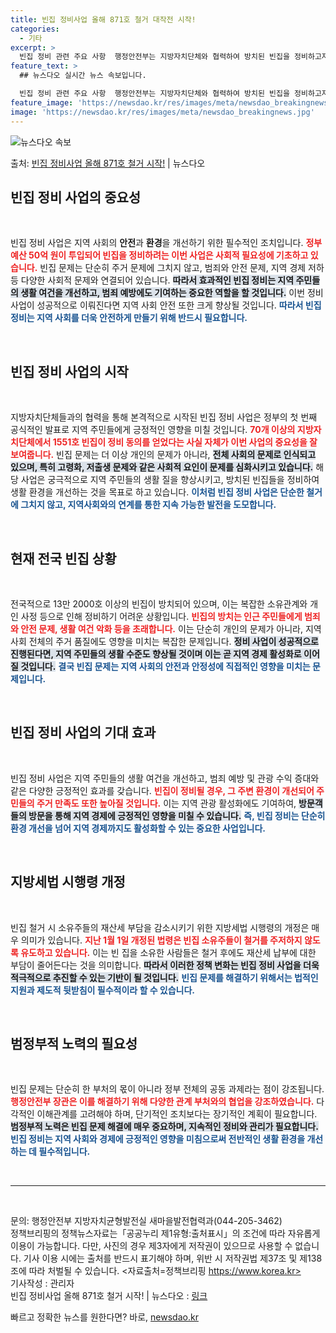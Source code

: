```yaml
---
title: 빈집 정비사업 올해 871호 철거 대작전 시작!
categories:
  - 기타
excerpt: >
  빈집 정비 관련 주요 사항  행정안전부는 지방자치단체와 협력하여 방치된 빈집을 정비하고자 정부 예산 50억 …
feature_text: >
  ## 뉴스다오 실시간 뉴스 속보입니다.

  빈집 정비 관련 주요 사항  행정안전부는 지방자치단체와 협력하여 방치된 빈집을 정비하고자 정부 예산 50억 …
feature_image: 'https://newsdao.kr/res/images/meta/newsdao_breakingnews.jpg'
image: 'https://newsdao.kr/res/images/meta/newsdao_breakingnews.jpg'
---
```


![뉴스다오 속보](https://newsdao.kr/res/images/meta/newsdao_breakingnews.jpg)

<p>출처: <a href="https://newsdao.kr/5048" rel="dofollow">빈집 정비사업 올해 871호 철거 시작!</a> | 뉴스다오</p>

<h2 data-ke-size="size26">빈집 정비 사업의 중요성</h2>

<p data-ke-size="size16">&nbsp;</p>

빈집 정비 사업은 지역 사회의 <b>안전</b>과 <b>환경</b>을 개선하기 위한 필수적인 조치입니다. <b><span style="color: #ee2323;">정부 예산 50억 원이 투입되어 빈집을 정비하려는 이번 사업은 사회적 필요성에 기초하고 있습니다.</span></b> 빈집 문제는 단순히 주거 문제에 그치지 않고, 범죄와 안전 문제, 지역 경제 저하 등 다양한 사회적 문제와 연결되어 있습니다. <b><span style="background-color: #21538527;">따라서 효과적인 빈집 정비는 지역 주민들의 생활 여건을 개선하고, 범죄 예방에도 기여하는 중요한 역할을 할 것입니다.</span></b> 이번 정비 사업이 성공적으로 이뤄진다면 지역 사회 안전 또한 크게 향상될 것입니다. <b><span style="color: #1a5490;">따라서 빈집 정비는 지역 사회를 더욱 안전하게 만들기 위해 반드시 필요합니다.</span></b>

<p data-ke-size="size16">&nbsp;</p>

<h2 data-ke-size="size26">빈집 정비 사업의 시작</h2>

<p data-ke-size="size16">&nbsp;</p>

지방자치단체들과의 협력을 통해 본격적으로 시작된 빈집 정비 사업은 정부의 첫 번째 공식적인 발표로 지역 주민들에게 긍정적인 영향을 미칠 것입니다. <b><span style="color: #ee2323;">70개 이상의 지방자치단체에서 1551호 빈집이 정비 동의를 얻었다는 사실 자체가 이번 사업의 중요성을 잘 보여줍니다.</span></b> 빈집 문제는 더 이상 개인의 문제가 아니라, <b><span style="background-color: #21538527;">전체 사회의 문제로 인식되고 있으며, 특히 고령화, 저출생 문제와 같은 사회적 요인이 문제를 심화시키고 있습니다.</span></b> 해당 사업은 궁극적으로 지역 주민들의 생활 질을 향상시키고, 방치된 빈집들을 정비하여 생활 환경을 개선하는 것을 목표로 하고 있습니다. <b><span style="color: #1a5490;">이처럼 빈집 정비 사업은 단순한 철거에 그치지 않고, 지역사회와의 연계를 통한 지속 가능한 발전을 도모합니다.</span></b>

<p data-ke-size="size16">&nbsp;</p>

<h2 data-ke-size="size26">현재 전국 빈집 상황</h2>

<p data-ke-size="size16">&nbsp;</p>

전국적으로 13만 2000호 이상의 빈집이 방치되어 있으며, 이는 복잡한 소유관계와 개인 사정 등으로 인해 정비하기 어려운 상황입니다. <b><span style="color: #ee2323;">빈집의 방치는 인근 주민들에게 범죄와 안전 문제, 생활 여건 악화 등을 초래합니다.</span></b> 이는 단순히 개인의 문제가 아니라, 지역 사회 전체의 주거 품질에도 영향을 미치는 복잡한 문제입니다. <b><span style="background-color: #21538527;">정비 사업이 성공적으로 진행된다면, 지역 주민들의 생활 수준도 향상될 것이며 이는 곧 지역 경제 활성화로 이어질 것입니다.</span></b> <b><span style="color: #1a5490;">결국 빈집 문제는 지역 사회의 안전과 안정성에 직접적인 영향을 미치는 문제입니다.</span></b>

<p data-ke-size="size16">&nbsp;</p>

<h2 data-ke-size="size26">빈집 정비 사업의 기대 효과</h2>

<p data-ke-size="size16">&nbsp;</p>

빈집 정비 사업은 지역 주민들의 생활 여건을 개선하고, 범죄 예방 및 관광 수익 증대와 같은 다양한 긍정적인 효과를 갖습니다. <b><span style="color: #ee2323;">빈집이 정비될 경우, 그 주변 환경이 개선되어 주민들의 주거 만족도 또한 높아질 것입니다.</span></b> 이는 지역 관광 활성화에도 기여하여, <b><span style="background-color: #21538527;">방문객들의 방문을 통해 지역 경제에 긍정적인 영향을 미칠 수 있습니다.</span></b> <b><span style="color: #1a5490;">즉, 빈집 정비는 단순히 환경 개선을 넘어 지역 경제까지도 활성화할 수 있는 중요한 사업입니다.</span></b>

<p data-ke-size="size16">&nbsp;</p>

<h2 data-ke-size="size26">지방세법 시행령 개정</h2>

<p data-ke-size="size16">&nbsp;</p>

빈집 철거 시 소유주들의 재산세 부담을 감소시키기 위한 지방세법 시행령의 개정은 매우 의미가 있습니다. <b><span style="color: #ee2323;">지난 1월 1일 개정된 법령은 빈집 소유주들이 철거를 주저하지 않도록 유도하고 있습니다.</span></b> 이는 빈 집을 소유한 사람들은 철거 후에도 재산세 납부에 대한 부담이 줄어든다는 것을 의미합니다. <b><span style="background-color: #21538527;">따라서 이러한 정책 변화는 빈집 정비 사업을 더욱 적극적으로 추진할 수 있는 기반이 될 것입니다.</span></b> <b><span style="color: #1a5490;">빈집 문제를 해결하기 위해서는 법적인 지원과 제도적 뒷받침이 필수적이라 할 수 있습니다.</span></b>

<p data-ke-size="size16">&nbsp;</p>

<h2 data-ke-size="size26">범정부적 노력의 필요성</h2>

<p data-ke-size="size16">&nbsp;</p>

빈집 문제는 단순히 한 부처의 몫이 아니라 정부 전체의 공동 과제라는 점이 강조됩니다. <b><span style="color: #ee2323;">행정안전부 장관은 이를 해결하기 위해 다양한 관계 부처와의 협업을 강조하였습니다.</span></b> 다각적인 이해관계를 고려해야 하며, 단기적인 조치보다는 장기적인 계획이 필요합니다. <b><span style="background-color: #21538527;">범정부적 노력은 빈집 문제 해결에 매우 중요하며, 지속적인 정비와 관리가 필요합니다.</span></b> <b><span style="color: #1a5490;">빈집 정비는 지역 사회와 경제에 긍정적인 영향을 미침으로써 전반적인 생활 환경을 개선하는 데 필수적입니다.</span></b>

<p data-ke-size="size16">&nbsp;</p>

<hr>

<p data-ke-size="size16">&nbsp;</p>

문의: 행정안전부 지방자치균형발전실 새마을발전협력과(044-205-3462)  
정책브리핑의 정책뉴스자료는「공공누리 제1유형:출처표시」의 조건에 따라 자유롭게 이용이 가능합니다. 다만, 사진의 경우 제3자에게 저작권이 있으므로 사용할 수 없습니다. 기사 이용 시에는 출처를 반드시 표기해야 하며, 위반 시 저작권법 제37조 및 제138조에 따라 처벌될 수 있습니다. <자료출처=정책브리핑 https://www.korea.kr>  
기사작성 : 관리자  
빈집 정비사업 올해 871호 철거 시작! | 뉴스다오  : <a href="https://newsdao.kr/5048">링크</a> 

빠르고 정확한 뉴스를 원한다면? 바로, <a href="https://newsdao.kr" rel="dofollow">newsdao.kr</a>


